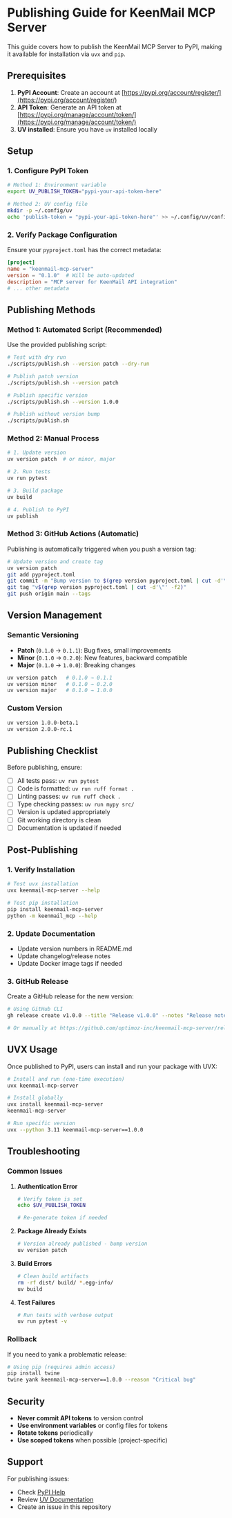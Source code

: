 # Publishing Guide for KeenMail MCP Server

This guide covers how to publish the KeenMail MCP Server to PyPI, making it available for installation via `uvx` and `pip`.

## Prerequisites

1. **PyPI Account**: Create an account at [https://pypi.org/account/register/](https://pypi.org/account/register/)
2. **API Token**: Generate an API token at [https://pypi.org/manage/account/token/](https://pypi.org/manage/account/token/)
3. **UV installed**: Ensure you have `uv` installed locally

## Setup

### 1. Configure PyPI Token

```bash
# Method 1: Environment variable
export UV_PUBLISH_TOKEN="pypi-your-api-token-here"

# Method 2: UV config file
mkdir -p ~/.config/uv
echo 'publish-token = "pypi-your-api-token-here"' >> ~/.config/uv/config.toml
```

### 2. Verify Package Configuration

Ensure your `pyproject.toml` has the correct metadata:

```toml
[project]
name = "keenmail-mcp-server"
version = "0.1.0"  # Will be auto-updated
description = "MCP server for KeenMail API integration"
# ... other metadata
```

## Publishing Methods

### Method 1: Automated Script (Recommended)

Use the provided publishing script:

```bash
# Test with dry run
./scripts/publish.sh --version patch --dry-run

# Publish patch version
./scripts/publish.sh --version patch

# Publish specific version
./scripts/publish.sh --version 1.0.0

# Publish without version bump
./scripts/publish.sh
```

### Method 2: Manual Process

```bash
# 1. Update version
uv version patch  # or minor, major

# 2. Run tests
uv run pytest

# 3. Build package
uv build

# 4. Publish to PyPI
uv publish
```

### Method 3: GitHub Actions (Automatic)

Publishing is automatically triggered when you push a version tag:

```bash
# Update version and create tag
uv version patch
git add pyproject.toml
git commit -m "Bump version to $(grep version pyproject.toml | cut -d'\"' -f2)"
git tag "v$(grep version pyproject.toml | cut -d'\"' -f2)"
git push origin main --tags
```

## Version Management

### Semantic Versioning

- **Patch** (`0.1.0` → `0.1.1`): Bug fixes, small improvements
- **Minor** (`0.1.0` → `0.2.0`): New features, backward compatible
- **Major** (`0.1.0` → `1.0.0`): Breaking changes

```bash
uv version patch   # 0.1.0 → 0.1.1
uv version minor   # 0.1.0 → 0.2.0  
uv version major   # 0.1.0 → 1.0.0
```

### Custom Version

```bash
uv version 1.0.0-beta.1
uv version 2.0.0-rc.1
```

## Publishing Checklist

Before publishing, ensure:

- [ ] All tests pass: `uv run pytest`
- [ ] Code is formatted: `uv run ruff format .`
- [ ] Linting passes: `uv run ruff check .`
- [ ] Type checking passes: `uv run mypy src/`
- [ ] Version is updated appropriately
- [ ] Git working directory is clean
- [ ] Documentation is updated if needed

## Post-Publishing

### 1. Verify Installation

```bash
# Test uvx installation
uvx keenmail-mcp-server --help

# Test pip installation
pip install keenmail-mcp-server
python -m keenmail_mcp --help
```

### 2. Update Documentation

- Update version numbers in README.md
- Update changelog/release notes
- Update Docker image tags if needed

### 3. GitHub Release

Create a GitHub release for the new version:

```bash
# Using GitHub CLI
gh release create v1.0.0 --title "Release v1.0.0" --notes "Release notes here"

# Or manually at https://github.com/optimoz-inc/keenmail-mcp-server/releases
```

## UVX Usage

Once published to PyPI, users can install and run your package with UVX:

```bash
# Install and run (one-time execution)
uvx keenmail-mcp-server

# Install globally
uvx install keenmail-mcp-server
keenmail-mcp-server

# Run specific version
uvx --python 3.11 keenmail-mcp-server==1.0.0
```

## Troubleshooting

### Common Issues

1. **Authentication Error**
   ```bash
   # Verify token is set
   echo $UV_PUBLISH_TOKEN
   
   # Re-generate token if needed
   ```

2. **Package Already Exists**
   ```bash
   # Version already published - bump version
   uv version patch
   ```

3. **Build Errors**
   ```bash
   # Clean build artifacts
   rm -rf dist/ build/ *.egg-info/
   uv build
   ```

4. **Test Failures**
   ```bash
   # Run tests with verbose output
   uv run pytest -v
   ```

### Rollback

If you need to yank a problematic release:

```bash
# Using pip (requires admin access)
pip install twine
twine yank keenmail-mcp-server==1.0.0 --reason "Critical bug"
```

## Security

- **Never commit API tokens** to version control
- **Use environment variables** or config files for tokens
- **Rotate tokens** periodically
- **Use scoped tokens** when possible (project-specific)

## Support

For publishing issues:
- Check [PyPI Help](https://pypi.org/help/)
- Review [UV Documentation](https://docs.astral.sh/uv/)
- Create an issue in this repository